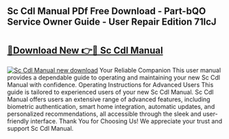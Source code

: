 ## Sc Cdl Manual PDf Free Download - Part-bQO Service Owner Guide - User Repair Edition 71lcJ

# <h2><a href="http://bc11319.oget.top/?id=Sc+Cdl+Manual">🔗Download New 👉🔴 Sc Cdl Manual</a></h2>

[![Sc Cdl Manual new download](https://i.imgur.com/5g1atiW.png)](http://bc11319.oget.top/?id=Sc+Cdl+Manual)
Your Reliable Companion This user manual provides a dependable guide to operating and maintaining your new Sc Cdl Manual with confidence. Operating Instructions for Advanced Users This guide is tailored to experienced users of your new Sc Cdl Manual. Sc Cdl Manual offers users an extensive range of advanced features, including biometric authentication, smart home integration, automatic updates, and personalized recommendations, all accessible through the sleek and user-friendly interface. Thank You for Choosing Us! We appreciate your trust and support Sc Cdl Manual.
